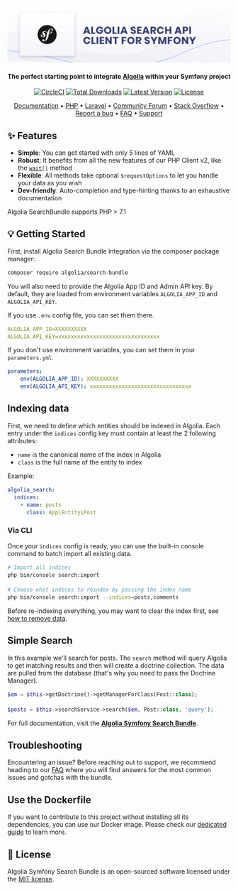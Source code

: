 <p align="center">
  <a href="https://www.algolia.com">
    <img alt="Algolia for Symfony" src="https://raw.githubusercontent.com/algolia/algoliasearch-client-common/master/banners/symfony.png" >
  </a>

  <h4 align="center">
  	The perfect starting point to integrate 
  	<a href="https://algolia.com" target="_blank">Algolia</a> 
  	within your Symfony project
  </h4>

  <p align="center">
    <a href="https://circleci.com/gh/algolia/search-bundle"><img src="https://circleci.com/gh/algolia/search-bundle.svg?style=shield" alt="CircleCI" /></a>
    <a href="https://packagist.org/packages/algolia/search-bundle"><img src="https://poser.pugx.org/algolia/search-bundle/downloads" alt="Total Downloads"></a>
    <a href="https://packagist.org/packages/algolia/search-bundle"><img src="https://poser.pugx.org/algolia/search-bundle/v/stable" alt="Latest Version"></a>
    <a href="https://packagist.org/packages/algolia/search-bundle"><img src="https://poser.pugx.org/algolia/search-bundle/license" alt="License"></a>
  </p>
</p>

<p align="center">
  <a href="https://www.algolia.com/doc/framework-integration/symfony/getting-started" target="_blank">Documentation</a>  •
  <a href="https://github.com/algolia/algoliasearch-client-php" target="_blank">PHP</a>  •
  <a href="https://github.com/algolia/scout-extended" target="_blank">Laravel</a>  •
  <a href="https://discourse.algolia.com" target="_blank">Community Forum</a>  •
  <a href="http://stackoverflow.com/questions/tagged/algolia" target="_blank">Stack Overflow</a>  •
  <a href="https://github.com/algolia/search-bundle/issues" target="_blank">Report a bug</a>  •
  <a href="https://www.algolia.com/doc/framework-integration/symfony/troubleshooting/faq/" target="_blank">FAQ</a>  •
  <a href="https://www.algolia.com/support" target="_blank">Support</a>
</p>

## ✨ Features

 * **Simple**: You can get started with only 5 lines of YAML
 * **Robust**: It benefits from all the new features of our PHP Client v2, like the [`wait()`](/doc/api-reference/api-methods/wait-task/) method
 * **Flexible**: All methods take optional `$requestOptions` to let you handle your data as you wish
 * **Dev-friendly**: Auto-completion and type-hinting thanks to an exhaustive documentation

Algolia SearchBundle supports PHP > 7.1

## 💡 Getting Started

First, install Algolia Search Bundle Integration via the composer package manager:

```bash
composer require algolia/search-bundle
```

You will also need to provide the Algolia App ID and Admin API key. By default, they
are loaded from environment variables `ALGOLIA_APP_ID` and `ALGOLIA_API_KEY`.

If you use `.env` config file, you can set them there.

```yml
ALGOLIA_APP_ID=XXXXXXXXXX
ALGOLIA_API_KEY=xxxxxxxxxxxxxxxxxxxxxxxxxxxxxxxx
```

If you don't use environment variables, you can set them in your `parameters.yml`.

```yml
parameters:
    env(ALGOLIA_APP_ID): XXXXXXXXXX
    env(ALGOLIA_API_KEY): xxxxxxxxxxxxxxxxxxxxxxxxxxxxxxxx
```

## Indexing data

First, we need to define which entities should be indexed in Algolia.
Each entry under the `indices` config key must contain at least the 2 following attributes:

* `name` is the canonical name of the index in Algolia
* `class` is the full name of the entity to index

Example:

```yaml
algolia_search:
  indices:
    - name: posts
      class: App\Entity\Post
```

### Via CLI

Once your `indices` config is ready, you can use the built-in console command
to batch import all existing data.

```sh
# Import all indices
php bin/console search:import

# Choose what indices to reindex by passing the index name
php bin/console search:import --indices=posts,comments
```

Before re-indexing everything, you may want to clear the index first,
see [how to remove data](https://www.algolia.com/doc/framework-integration/symfony/indexing/?language=php#removing-manually).

## Simple Search

In this example we'll search for posts. The `search` method will query Algolia
to get matching results and then will create a doctrine collection. The data are
pulled from the database (that's why you need to pass the Doctrine Manager).

```php
$em = $this->getDoctrine()->getManagerForClass(Post::class);

$posts = $this->searchService->search($em, Post::class, 'query');
```

For full documentation, visit the **[Algolia Symfony Search Bundle](https://www.algolia.com/doc/framework-integration/symfony/getting-started/)**.

## Troubleshooting

Encountering an issue? Before reaching out to support, we recommend heading to our [FAQ](https://www.algolia.com/doc/framework-integration/symfony/troubleshooting/faq/) where you will find answers for the most common issues and gotchas with the bundle.

## Use the Dockerfile

If you want to contribute to this project without installing all its dependencies, you can use our Docker image. Please check our [dedicated guide](DOCKER_README.MD) to learn more.

## 📄 License

Algolia Symfony Search Bundle is an open-sourced software licensed under the [MIT license](LICENSE.md).
